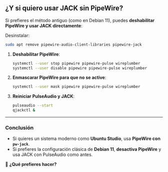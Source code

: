 

## **¿Y si quiero usar JACK sin PipeWire?**
Si prefieres el método antiguo (como en Debian 11), puedes **deshabilitar PipeWire y usar JACK directamente**:

Desinstalar:

```bash
sudo apt remove pipewire-audio-client-libraries pipewire-jack
```

1. **Deshabilitar PipeWire**:

    ```bash
    systemctl --user stop pipewire pipewire-pulse wireplumber
    systemctl --user disable pipewire pipewire-pulse wireplumber
    ```

2. **Enmascarar PipeWire para que no se active**:

    ```bash
    systemctl --user mask pipewire pipewire-pulse wireplumber
    ```

3. **Reiniciar PulseAudio y JACK**:

    ```bash
    pulseaudio --start
    qjackctl &
    ```

---

### **Conclusión**
- Si quieres un sistema moderno como **Ubuntu Studio**, usa **PipeWire con `pw-jack`**.
- Si prefieres la configuración clásica de **Debian 11**, **desactiva PipeWire** y usa JACK con PulseAudio como antes.

🔹 **¿Qué prefieres hacer?**